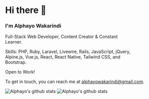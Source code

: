 # Hi there 👋
### I'm Alphayo Wakarindi

Full-Stack Web Developer, Content Creator & Constant<br>  Learner. <br> 

Skills: PHP, Ruby, Laravel, Livewire, Rails, JavaScript, jQuery, <br>
Alpine.js, Vue.js, React, React Native, Tailwind CSS, and <br>
Bootstrap.

Open to Work!

To get in touch, you can reach me at alphayowakarindi@gmail.com.


![Alphayo's github stats](https://github-readme-stats.vercel.app/api?username=alphayowakarindi&show_icons=true&theme=dark)
![Alphayo's github stats](https://github-readme-stats.vercel.app/api/top-langs/?username=alphayowakarindi&theme=dark&layout=compact)




















<!--
**alphayowakarindi/alphayowakarindi** is a ✨ _special_ ✨ repository because its `README.md` (this file) appears on your GitHub profile.




















Here are some ideas to get you started:

- 🔭 I’m currently working on ...
- 🌱 I’m currently learning ...
- 👯 I’m looking to collaborate on ...
- 🤔 I’m looking for help with ...
- 💬 Ask me about ...
- 📫 How to reach me: ...
- 😄 Pronouns: ...
- ⚡ Fun fact: ...
-->
